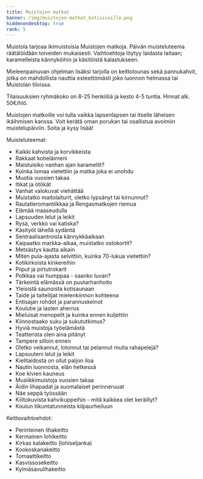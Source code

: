 ```yaml
---
title: Muistojen matkat
banner: /img/muistojen-matkat_kotisivuille.png
hiddenondesktop: true
rank: 5
---
```

Muistola tarjoaa ikimuistoisia Muistojen matkoja. Päivän muisteluteema räätälöidään toiveiden mukaisesti. Vaihtoehtoja löytyy laidasta laitaan; karamelleista kännyköihin ja käsitöistä kalastukseen.

Mieleenpainuvan ohjelman lisäksi tarjolla on keittolounas sekä pannukahvit, jotka on mahdollista nauttia esteettömästi joko luonnon helmassa tai Muistolan tiloissa. 

Tilaisuuksien ryhmäkoko on 8-25 henkilöä ja kesto 4-5 tuntia. Hinnat alk. 50€/hlö.

Muistojen matkoille voi tulla vaikka lapsenlapsen tai itselle läheisen ikäihmisen kanssa. Voit kerätä oman porukan tai osallistua avoimiin muistelupäiviin. Soita ja kysy lisää!

Muisteluteemat:

* Kaikki kahvista ja korvikkeista
* Rakkaat kotieläimeni
* Maistuisiko vanhan ajan karamellit?
* Kuinka lomaa vietettiin ja matka joka ei unohdu
* Muotia vuosien takaa
* Itikat ja ötökät
* Vanhat valokuvat viehättää
* Muistatko maitolaiturit, oletko lypsänyt tai kirnunnut?
* Rautatieromantiikkaa ja Rengasmatkojen riemua
* Elämää maaseudulla
* Lapsuuden lelut ja leikit
* Rysä, verkko vai katiska?
* Käsityöt lähellä sydäntä
* Sentraalisantroista kännykkäaikaan
* Kaipaatko markka-aikaa, muistatko ostokortit?
* Metsästys kautta aikain
* Miten pula-ajasta selvittiin, kuinka 70-lukua vietettiin?
* Kotikirkoista kinkereihin
* Piiput ja pirtutrokarit
* Polkkaa vai humppaa - saanko luvan?
* Tärkeintä elämässä on puutarhanhoito
* Yleisistä saunoista kotisaunaan
* Taide ja taiteilijat mielenkiinnon kohteena
* Entisajan rohdot ja parannuskeinot
* Koulutie ja lasten aherrus
* Mieluisat menopelit ja kuinka ennen kuljettiin
* Kiinnostaako suku ja sukututkimus?
* Hyviä muistoja työelämästä
* Teatterista olen aina pitänyt
* Tampere silloin ennen
* Oletko veikannut, lotonnut tai pelannut muita rahapelejä?
* Lapsuuteni lelut ja leikit
* Kielitaidosta on ollut paljon iloa
* Nautin luonnosta, elän hetkessä
* Koe kivien kauneus
* Musiikkimuistoja vuosien takaa
* Äidin lihapadat ja suomalaiset perinneruuat
* Näe seppä työssään
* Kiiltokuvista kahvikuppeihin - mitä kaikkea olet keräillyt?
* Koulun liikuntatunneista kilpaurheiluun



Keittovaihtoehdot:

* Perinteinen lihakeitto
* Kermainen lohikeitto
* Kirkas kalakeitto (lohiseljanka)
* Kookoskanakeitto
* Tomaattikeitto
* Kasvissosekeitto
* Kylmäsavulihakeitto
